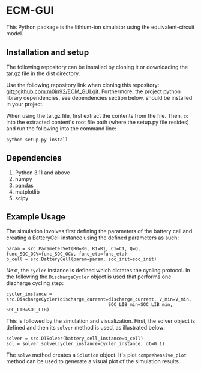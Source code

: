 # ECM-GUI

This Python package is the lithium-ion simulator using the equivalent-circuit
model.

## Installation and setup

The following repository can be installed by cloning it or downloading the tar.gz file in the dist directory.

Use the following repository link when cloning this repository: 
[git@github.com:m0in92/ECM_GUI.git](git@github.com:m0in92/ECM_GUI.git). Furthermore, the project python library 
dependencies, see dependencies section below, should be installed in your project.

When using the tar.gz file, first extract the contents from the file. Then, `cd` into the extracted content's root 
file path (where the setup.py file resides) and run the following into the command line:
```
python setup.py install
```

## Dependencies
1. Python 3.11 and above
2. numpy
3. pandas
4. matplotlib
5. scipy

## Example Usage

The simulation involves first defining the parameters of the battery cell and creating a BatteryCell instance using
the defined parameters as such:
```
param = src.ParameterSet(R0=R0, R1=R1, C1=C1, Q=Q, func_SOC_OCV=func_SOC_OCV, func_eta=func_eta)
b_cell = src.BatteryCell(param=param, soc_init=soc_init)
```
Next, the `cycler` instance is defined which dictates the cycling protocol. In the following the `DischargeCycler`
object is used that performs one discharge cycling step:
```
cycler_instance = src.DischargeCycler(discharge_current=discharge_current, V_min=V_min,
                                      SOC_LIB_min=SOC_LIB_min, SOC_LIB=SOC_LIB)
```
This is followed by the simulation and visualization. First, the solver object is defined and then its `solver` method
is used, as illustrated below:
```
solver = src.DTSolver(battery_cell_instance=b_cell)
sol = solver.solve(cycler_instance=cycler_instance, dt=0.1)
```
The `solve` method creates a `Solution` object. It's plot `comprehensive_plot` method can be used to generate a visual
plot of the simulation results.
